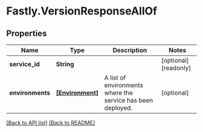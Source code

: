 # Fastly.VersionResponseAllOf

## Properties

Name | Type | Description | Notes
------------ | ------------- | ------------- | -------------
**service_id** | **String** |  | [optional] [readonly] 
**environments** | [**[Environment]**](Environment.md) | A list of environments where the service has been deployed. | [optional] 


[[Back to API list]](../../README.md#endpoints) [[Back to README]](../../README.md)
